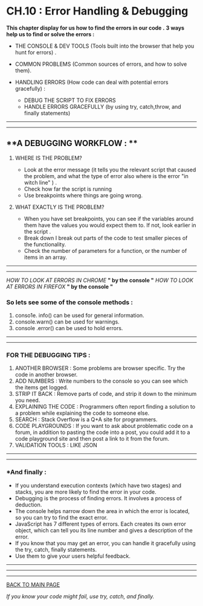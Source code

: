 # **CH.10 : Error Handling & Debugging**

**This chapter display for us how to find the errors in our code .**
**3 ways help us to find or solve the errors :**

* THE CONSOLE & DEV TOOLS (Tools built into the browser
that help you hunt for errors) .

* COMMON PROBLEMS (Common sources of errors,
and how to solve them).

* HANDLING ERRORS (How code can deal with
potential errors gracefully) :
   * DEBUG THE SCRIPT TO FIX ERRORS
   *  HANDLE ERRORS GRACEFULLY  (by using try, catch,throw, and finally statements)

***
***

## **A DEBUGGING WORKFLOW : **
1. WHERE IS THE PROBLEM?  
   *  Look at the error message (it tells you the relevant script that caused the problem, and what the type of error also where is the error "in witch line" ) .
   *  Check how far the script is running
   *  Use breakpoints where things are going wrong.

2. WHAT EXACTLY IS THE PROBLEM? 
   * When you have set breakpoints, you can see if the variables around them have the values you would expect them to. If not, look earlier in the script .
   *  Break down I break out parts of the code to test smaller pieces of the functionality.  
   * Check the number of parameters for a function, or the number of items in an array. 
***
***
*HOW TO LOOK AT ERRORS IN CHROME* **" by the console "**
*HOW TO LOOK AT ERRORS IN FIREFOX* **" by the console "**

### **So lets see some of the console methods :**

1. conso1e. info() can be used for general information.
2. console.warn() can be used for warnings.
3.  console .error() can be used to hold errors. 
***
***
### **FOR THE DEBUGGING TIPS :**
1. ANOTHER BROWSER : Some problems are browser specific. Try the code in another browser.
2. ADD NUMBERS : Write numbers to the console so you can see which the items get logged. 
3. STRIP IT BACK : Remove parts of code, and strip it down to the minimum you need. 
4. EXPLAINING THE CODE : Programmers often report finding a solution to a problem while explaining the code to someone else.
5. SEARCH : Stack Overflow is a Q+A site for programmers.
6. CODE PLAYGROUNDS : If you want to ask about problematic code on a forum, in addition to pasting the code into a post, you could add it to a code playground site  and then post a link to it from the forum.
7. VALIDATION TOOLS : LIKE JSON 
*** 
***

### *And finally :
* If you understand execution contexts (which have two stages) and stacks, you are more likely to find the error in your code.
* Debugging is the process of finding errors. It involves a process of deduction.
* The console helps narrow down the area in which the error is located, so you can try to find the exact error.
* JavaScript has 7 different types of errors. Each creates its own error object, which can tell you its line number and gives a description of the error.
* If you know that you may get an error, you can handle it gracefully using the try, catch, finally statements.
* Use them to give your users helpful feedback. 
***
***
***
[BACK TO MAIN PAGE](https://github.com/farahalwahaibi/Reading-Notes/blob/main/README.md)







*If you know your code might fail, use try, catch, and finally.*